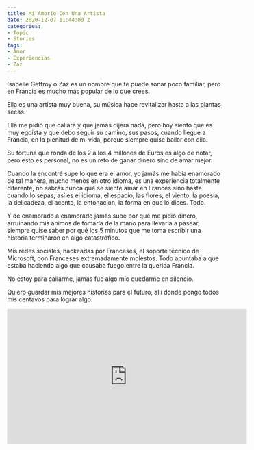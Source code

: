 ```yaml
---
title: Mi Amorío Con Una Artista
date: 2020-12-07 11:44:00 Z
categories:
- Topic
- Stories
tags:
- Amor
- Experiencias
- Zaz
---
```


Isabelle Geffroy o Zaz es un nombre que te puede sonar poco familiar, pero en Francia es mucho más popular de lo que crees.

Ella es una artista muy buena, su música hace revitalizar hasta a las plantas secas. 

Ella me pidió que callara y que jamás dijera nada, pero hoy siento que es muy egoísta y que debo seguir su camino, sus pasos, cuando llegue a Francia, en la plenitud de mi vida, porque siempre quise bailar con ella. 

Su fortuna que ronda de los 2 a los 4 millones de Euros es algo de notar, pero esto es personal, no es un reto de ganar dinero sino de amar mejor. 

Cuando la encontré supe lo que era el amor, yo jamás me había enamorado de tal manera, mucho menos en otro idioma, es una experiencia totalmente diferente, no sabrás nunca qué se siente amar en Francés sino hasta cuando lo sepas, así es el idioma, el espacio, las flores, el viento, la poesía, la delicadeza, el acento, la entonación, la forma en que lo dices. Todo. 

Y de enamorado a enamorado jamás supe por qué me pidió dinero, arruinando mis ánimos de tomarla de la mano para llevarla a pasear, siempre quise saber por qué los 5 minutos que me toma escribir una historia terminaron en algo catastrófico.

Mis redes sociales, hackeadas por Franceses, el soporte técnico de Microsoft, con Franceses extremadamente molestos. Todo apuntaba a que estaba haciendo algo que causaba fuego entre la querida Francia. 

No estoy para callarme, jamás fue algo mío quedarme en silencio. 

Quiero guardar mis mejores historias para el futuro, allí donde pongo todos mis centavos para lograr algo.

<div>
<iframe width="560" height="315" src="https://www.youtube.com/embed/6THHrPyZQuQ" frameborder="0" allow="accelerometer; autoplay; clipboard-write; encrypted-media; gyroscope; picture-in-picture" allowfullscreen></iframe>
</div>
